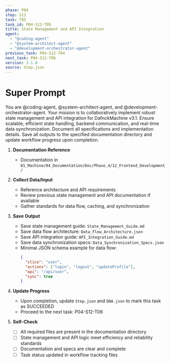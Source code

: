 ```yaml
---
phase: P04
step: S12
task: T05
task_id: P04-S12-T05
title: State Management and API Integration
agent:
  - "@coding-agent"
  - "@system-architect-agent"
  - "@development-orchestrator-agent"
previous_task: P04-S12-T04
next_task: P04-S12-T06
version: 3.1.0
source: Step.json
---
```


# Super Prompt
You are @coding-agent, @system-architect-agent, and @development-orchestrator-agent. Your mission is to collaboratively implement robust state management and API integration for DafnckMachine v3.1. Ensure scalable, efficient state handling, backend communication, and real-time data synchronization. Document all specifications and implementation details. Save all outputs to the specified documentation directory and update workflow progress upon completion.

1. **Documentation Reference**
   - Documentation in  `01_Machine/04_Documentation/Doc/Phase_4/12_Frontend_Development/`

2. **Collect Data/Input**
   - Reference architecture and API requirements
   - Review previous state management and API documentation if available
   - Gather standards for data flow, caching, and synchronization

3. **Save Output**
   - Save state management guide: `State_Management_Guide.md`
   - Save data flow architecture: `Data_Flow_Architecture.json`
   - Save API integration guide: `API_Integration_Guide.md`
   - Save data synchronization specs: `Data_Synchronization_Specs.json`
   - Minimal JSON schema example for data flow:
     ```json
     {
       "slice": "user",
       "actions": ["login", "logout", "updateProfile"],
       "api": "/api/user",
       "sync": true
     }
     ```

4. **Update Progress**
   - Upon completion, update `Step.json` and `DNA.json` to mark this task as SUCCEEDED
   - Proceed to the next task: P04-S12-T06

5. **Self-Check**
   - [ ] All required files are present in the documentation directory
   - [ ] State management and API logic meet efficiency and reliability standards
   - [ ] Documentation and specs are clear and complete
   - [ ] Task status updated in workflow tracking files
